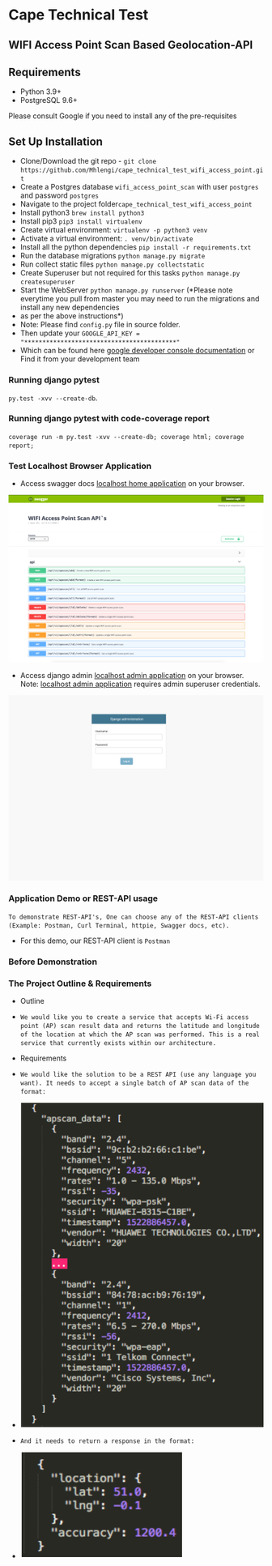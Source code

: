 # Cape Technical Test 
## WIFI Access Point Scan Based Geolocation-API

## Requirements
- Python 3.9+
- PostgreSQL 9.6+

Please consult Google if you need to install any of the pre-requisites

## Set Up Installation
- Clone/Download the git repo - `git clone https://github.com/Mhlengi/cape_technical_test_wifi_access_point.git`
- Create a Postgres database `wifi_access_point_scan` with user `postgres` and password `postgres`
- Navigate to the project folder`cape_technical_test_wifi_access_point`
- Install python3 `brew install python3`
- Install pip3 `pip3 install virtualenv`
- Create virtual environment: `virtualenv -p python3 venv`
- Activate a virtual environment: `. venv/bin/activate`
- Install all the python dependencies `pip install -r requirements.txt`
- Run the database migrations `python manage.py migrate`
- Run collect static files `python manage.py collectstatic`
- Create Superuser but not required for this tasks `python manage.py createsuperuser` 
- Start the WebServer `python manage.py runserver`
(*Please note everytime you pull from master you may need to run the migrations and install any new dependencies
- as per the above instructions*)
- Note: Please find `config.py` file in source folder. 
- Then update your `GOOGLE_API_KEY = "******************************************"` 
- Which can be found here [google developer console documentation](https://developers.google.com/maps/documentation/geolocation/get-api-key) or Find it from your development team

### Running django pytest
`py.test -xvv --create-db`.

### Running django pytest with code-coverage report
`coverage run -m py.test -xvv --create-db; coverage html; coverage report;`

### Test Localhost Browser Application
- Access swagger docs [localhost home application](http://localhost:8000/) on your browser.

![localhost home application](https://github.com/Mhlengi/cape_technical_test_wifi_access_point/blob/master/SwaggerScreenshot.png)

- Access django admin [localhost admin application](http://localhost:8000/admin/) on your browser.
Note: [localhost admin application](http://localhost:8000/admin/) requires admin superuser
 credentials.

![localhost admin application](https://github.com/Mhlengi/cape_technical_test_wifi_access_point/blob/master/AdminScreenshot.png)

### Application Demo or REST-API usage
`To demonstrate REST-API's, One can choose any of the REST-API clients (Example: Postman, Curl Terminal, httpie, Swagger docs, etc).`
- For this demo, our REST-API client is `Postman`


### Before Demonstration
### The Project Outline & Requirements
- Outline
- `We would like you to create a service that accepts Wi-Fi access point (AP) scan result data and
 returns the latitude and longitude of the location at which the AP scan was performed. This is a real service that currently exists within our architecture.`

- Requirements
- `
We would like the solution to be a REST API (use any language you want). It needs to accept a single batch of AP scan data of the format:
`

- ![localhost admin application](https://github.com/Mhlengi/cape_technical_test_wifi_access_point/blob/master/InputDataScreenshot.png)

- `And it needs to return a response in the format:`

- ![localhost admin application](https://github.com/Mhlengi/cape_technical_test_wifi_access_point/blob/master/OutputDataScreenshot.png)

